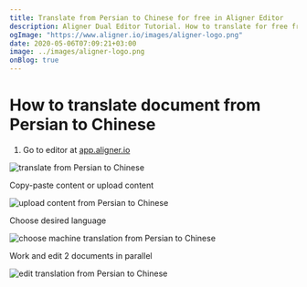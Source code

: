 ```yaml
---
title: Translate from Persian to Chinese for free in Aligner Editor
description: Aligner Dual Editor Tutorial. How to translate for free from Persian to Chinese. Aligner is multilingual document management platform. 
ogImage: "https://www.aligner.io/images/aligner-logo.png"
date: 2020-05-06T07:09:21+03:00
image: ../images/aligner-logo.png
onBlog: true
---
```


# How to translate document from Persian to Chinese

1. Go to editor at [app.aligner.io](https://app.aligner.io "Aligner App web page")

![translate from Persian to Chinese](../aligner-blank-editor.png "translate from Persian to Chinese")

Copy-paste content or upload content

![upload content from Persian to Chinese](../aligner-uploaded-document.png "upload content from Persian to Chinese")

Choose desired language

![choose machine translation from Persian to Chinese](../aligner-language-dropdown.png "choose machine translation from Persian to Chinese")

Work and edit 2 documents in parallel

![edit translation from Persian to Chinese](../aligner-double-sitded-editor.png "edit translation from Persian to Chinese")


